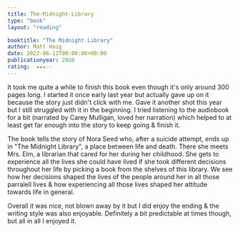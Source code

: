 ```yaml
---
title: The-Midnight-Library
type: "book"
layout: "reading"

booktitle: "The Midnight Library"
author: Matt Haig
date: 2022-06-12T00:00:00+00:00
publicationyear: 2020
rating:  ★★★☆☆
---
```


It took me quite a while to finish this book even though it's only around 300 pages long. I started it once early last year but actually gave up on it because the story just didn't click with me.
Gave it another shot this year but I still struggled with it in the beginning. I tried listening to the audiobook for a bit (narrated by Carey Mulligan, loved her narration) which helped to at least get far enough into the story to keep going & finish it.

The book tells the story of Nora Seed who, after a suicide attempt, ends up in "The Midnight Library", a place between life and death. There she meets Mrs. Elm, a librarian that cared for her during her childhood. She gets to experience all the lives she could have lived if she took different decisions throughout her life by picking a book from the shelves of this library. We see how her decisions shaped the lives of the people around her in all those parralell lives & how experiencing all those lives shaped her attitude towards life in general.

Overall it was nice, not blown away by it but I did enjoy the ending & the writing style was also enjoyable. Definitely a bit predictable at times though, but all in all I enjoyed it.